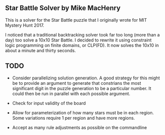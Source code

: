 Star Battle Solver by Mike MacHenry
---

This is a solver for the Star Battle puzzle that I originally wrote for
MIT Mystery Hunt 2017.

I noticed that a traditional backtracking solver took far too long (more than a
day) too solve a 10x10 Star Battle. I decided to rewrite it using constraint
logic programming on finite domains, or CLP(FD). It now solves the 10x10 in
about a minute and thirty seconds.

TODO
---

* Consider parallelizing solution generation. A good strategy for this might
  be to provide an argument to generate that constrians the most significant
  digit in the puzzle generation to be a particular number. It could then be
  run in parallel with each possible argument.

* Check for input validity of the board

* Allow for parameterization of how many stars must be in each region. Some
  variations require 1 per region and have more regions.

* Accept as many rule adjustments as possible on the commandline
